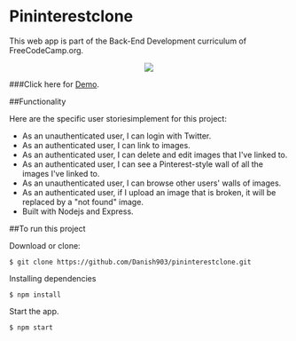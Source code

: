 # Pininterestclone

This web app is part of the Back-End Development curriculum of FreeCodeCamp.org.

<p align="center"> 
    <img src="https://camo.githubusercontent.com/4858b3f15cd57a67f37fb7bd409eb48240d44eb0/687474703a2f2f692e6d616b65616769662e636f6d2f6d656469612f382d32332d323031372f515f78544a752e676966" />
</p>


###Click here for <a href="http://whispering-brook-21854.herokuapp.com/">Demo</a>.

##Functionality

Here are the specific user storiesimplement for this project:

- As an unauthenticated user, I can login with Twitter.
- As an authenticated user, I can link to images.
- As an authenticated user, I can delete and edit images that I've linked to.
- As an authenticated user, I can see a Pinterest-style wall of all the images I've linked to.
- As an unauthenticated user, I can browse other users' walls of images.
- As an authenticated user, if I upload an image that is broken, it will be replaced by a "not found" image.
- Built with Nodejs and Express.

##To run this project

Download or clone:

```
$ git clone https://github.com/Danish903/pininterestclone.git

```
Installing dependencies

```
$ npm install

```
Start the app.

```
$ npm start

```
